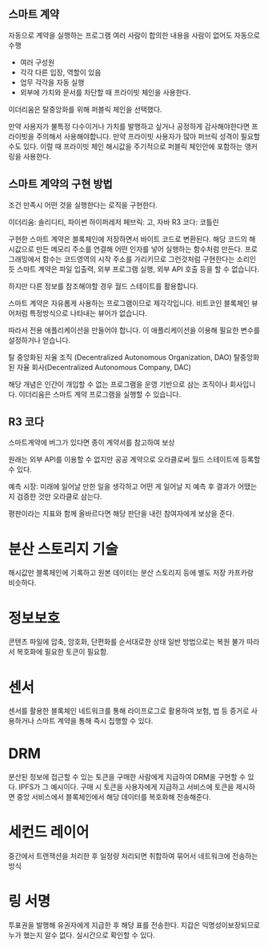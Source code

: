 ## 스마트 계약
자동으로 계약을 실행하는 프로그램
여러 사람이 합의한 내용을 사람이 없어도 자동으로 수행


- 여러 구성원
- 각각 다른 입장, 역할이 있음
- 업무 각각을 자동 실행
- 외부에 가치와 문서를 차단할 때
프라이빗 체인을 사용한다.

이더리움은 탈중앙화를 위해 퍼블릭 체인을 선택했다.

만약 사용자가 불특정 다수이거나 가치를 발행하고 싶거나 공정하게 감사해야한다면 프라이빗을 주의해서 사용해야합니다.
만약 프라이빗 사용자가 많아 퍼브릭 성격이 필요할 수도 있다.
이럴 때 프라이빗 체인 해시값을 주기적으로 퍼블릭 체인안에 포함하는 앵커링을 사용한다.

## 스마트 계약의 구현 방법
조건 만족시 어떤 것을 실행한다는 로직을 구현한다.

이더리움: 솔리디티, 파이썬
하이퍼레저 페브릭: 고, 자바
R3 코다: 코틀린

구현한 스마트 계약은 블록체인에 저장하면서 바이트 코드로 변환된다.
해당 코드의 해시값으로 만든 메모리 주소를 연결해 어떤 인자를 넣어 실행하는 함수처럼 만든다.
프로그래밍에서 함수는 코드영역의 시작 주소를 가리키므로 그런것처럼 구현한다는 소리인듯
스마트 계약은 파일 입출력, 외부 프로그램 실행, 외부 API 호출 등을 할 수 없습니다.

하지만 다른 정보를 참조해야할 경우 월드 스테이트를 활용합니다.

스마트 계약은 자유롭게 사용하는 프로그램이므로 제각각입니다.
비트코인 블록체인 뷰어처럼 특정방식으로 나타내는 뷰어가 없습니다.

따라서 전용 애플리케이션을 만들어야 합니다. 이 애플리케이션을 이용해 필요한 변수를 설정하거나 얻습니다.

탈 중앙화된 자율 조직 (Decentralized Autonomous Organization, DAO)
탈중앙화된 자율 회사(Decentralized Autonomous Company, DAC)

해당 개념은 인간이 개입할 수 없는 프로그램을 운영 기반으로 삼는 조직이나 회사입니다.
이더리움은 스마트 계약 프로그램을 실행할 수 있습니다.

## R3 코다
스마트계약에 버그가 있다면 종이 계약서를 참고하여 보상 


원래는 외부 API를 이용할 수 없지만
공공 계약으로 오라클로써 월드 스테이트에 등록할 수 있다.

예측 시장: 미래에 일어날 만한 일을 생각하고 어떤 게 일어날 지 예측 후 결과가 어땠는지 검증한 것만 오라클로 삼는다.

평판이라는 지표와 함께 올바르다면 해당 판단을 내린 참여자에게 보상을 준다.



# 분산 스토리지 기술
해시값만 블록체인에 기록하고 원본 데이터는 분산 스토리지 등에 별도 저장
카프카랑 비슷하다.

# 정보보호
콘텐츠 파일에 압축, 암호화, 단편화를 순서대로한 상태
일반 방법으로는 복원 불가
따라서 복호화에 필요한 토큰이 필요함. 

# 센서
센서를 활용한 블록체인 네트워크를 통해 라이프로그로 활용하여
보험, 법 등 증거로 사용하거나 스마트 계약을 통해 즉시 집행할 수 있다.


# DRM
분산된 정보에 접근할 수 있는 토큰을 구매한 사람에게 지급하여 DRM을 구현할 수 있다.
IPFS가 그 예시이다.
구매 시 토큰을 사용자에게 지급하고 서비스에 토큰을 제시하면 중앙 서비스에서 블록체인에서 해당 데이터를 복호화해 전송해준다.

# 세컨드 레이어
중간에서 트랜잭션을 처리한 후 일정량 처리되면 취합하여 묶어서 네트워크에 전송하는 방식


# 링 서명
투표권을 발행해 유권자에게 지급한 후 해당 표를 전송한다.
지갑은 익명성이보장되므로 누가 했는지 알수 없다.
실시간으로 확인할 수 있다.
